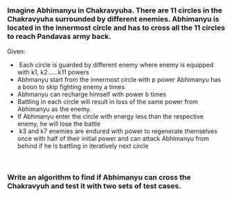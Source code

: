 ### Imagine Abhimanyu in Chakravyuha. There are 11 circles in the Chakravyuha surrounded by different enemies. Abhimanyu is located in the innermost circle and has to cross all the 11 circles to reach Pandavas army back. 

Given:
-  Each circle is guarded by different enemy where enemy is equipped with k1, k2……k11 powers
- Abhmanyu start from the innermost circle with p power Abhimanyu has a boon to skip fighting enemy a times 
- Abhmanyu can recharge himself with power b times 
- Battling in each circle will result in loss of the same power from Abhimanyu as the enemy. 
- If Abhmanyu enter the circle with energy less than the respective enemy, he will lose the battle
-  k3 and k7 enemies are endured with power to regenerate themselves once with half of their initial power and can attack Abhimanyu from behind if he is battling in iteratively next circle 

 
### Write an algorithm to find if Abhimanyu can cross the Chakravyuh and test it with two sets of test cases.